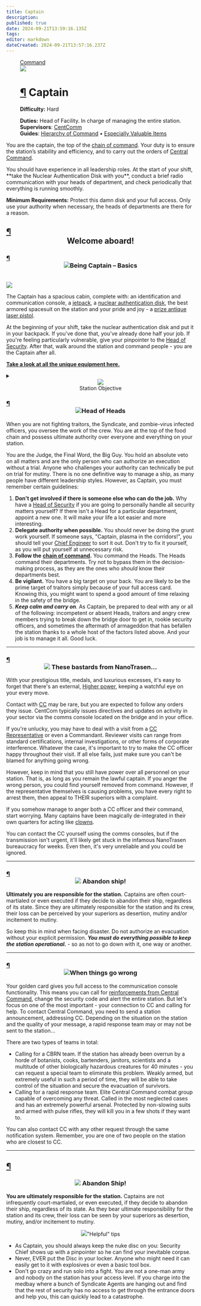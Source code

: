 ```yaml
---
title: Captain
description: 
published: true
date: 2024-09-21T13:59:16.135Z
tags: 
editor: markdown
dateCreated: 2024-09-21T13:57:16.237Z
---
```


<div style="display: flex; justify-content: center;">
<div class="roles-passport comm">
  <div class="title comm" id="title"><a href="/roles/command" class="is-internal-link is-valid-page">Command</a></div>
  <div>
    <div><div><img src="/roles/captain.png" id="img"></div></div>
  <div><div>
    <h1 id="капитан" class="toc-header"><a class="toc-anchor" href="#капитан">¶</a> Captain</h1>
    <p><strong>Difficulty:</strong> Hard</p>
    <strong>Duties:</strong> Head of Facility. In charge of managing the entire station.<br>
    <b>Supervisors</b>: <a href="/roles/centralcommand" class="is-internal-link is-valid-page">CentComm</a><br>
    <b>Guides</b>: <a href="/guides/hierarchyofcommand" title="Иерархия Командования" >Hierarchy of Command</a> • <a href="/guides/especiallyvaluableitems" title="Особо ценные предметы">Especially Valuable Items</a>
  </div></div>
  </div>
</div>
</div>
<audio id="audio">
    <source src="/role/gr.ogg" type="audio/ogg">
</audio>
<p>You are the captain, the top of the <a href="/guides/hierarchyofcommand" class="is-internal-link is-valid-page">chain of command</a>. Your duty is to ensure the station’s stability and efficiency, and to carry out the orders of <a href="/roles/centralcommand" class="is-internal-link is-valid-page">Central Command</a>.</p>
<p>You should have experience in all leadership roles. At the start of your shift, **take the Nuclear Authentication Disk with you**, conduct a brief radio communication with your heads of department, and check periodically that everything is running smoothly.</p>
<p><strong>Minimum Requirements:</strong> Protect this damn disk and your full access. Only use your authority when necessary, the heads of departments are there for a reason.</p>
<h2 id="добро-пожаловать-на-борт" class="toc-header">
<a class="toc-anchor" href="#добро-пожаловать-на-борт">¶</a>
<center>Welcome aboard!</center>
</h2>
<h3 id="бытие-капитана-основы" class="toc-header">
<a class="toc-anchor" href="#бытие-капитана-основы">¶</a>
<center><img src="/roles/captain/idcap.png" class="png1"><span class="up">Being Captain – Basics</span></center>
</h3>
<br>
<img src="/roles/captain/bridge.png" style="display: block; margin: 0 auto;">
<p>The Captain has a spacious cabin, complete with: an identification and communication console, a <a href="/guides/especiallyvaluableitems" class="is-internal-link is-valid-page">jetpack</a>, a <a href="/guides/especiallyvaluableitems" class="is-internal-link is-valid-page">nuclear authentication disk</a>, the best armored spacesuit on the station and your pride and joy - a <a href="/guides/especiallyvaluableitems" class="is-internal-link is-valid-page">prize antique laser pistol</a>.</p>
<p>At the beginning of your shift, take the nuclear authentication disk and put it in your backpack. If you've done that, you've already done half your job. If you're feeling particularly vulnerable, give your pinpointer to the <a href="/roles/headofsecurity" class="is-internal-link is-valid-page">Head of Security</a>. After that, walk around the station and command people - you are the Captain after all.</p>
<p><a href="/guides/especiallyvaluableitems" class="is-internal-link is-valid-page"><strong>Take a look at all the unique equipment here.</strong></a></p>
<details>
   <summary>
<center><img src="/roles/captain/documentes.png" class="png1" ><br>Station Objective</center>
</summary>
<p><strong>Good morning, leaders.</strong><br>If you are reading this, the launch of the station was successful and you have already arrived at your workstation as part of the early group. If not, this document will be waiting for your arrival on the transport shuttle.</p>
<hr>
<p>We congratulate you on the start of your work in our experimental project. The purpose of this station is to study the prospects of long-term functioning of scientific stations as autonomous objects. Therefore, you, as heads, are given a complete carte blanche for the development, refinement and organization of the activities of your departments and compartments of the station.</p>
<hr>
<p><strong>We expect from you:</strong> <br> Initiative and elaboration of various approaches to personnel management, technical modification of the station entrusted to you and equipping of departments.</p>
<hr>
<p>Statistical data collected from stations of your type will be transferred to the NanoTreizen analytics department for further study. Experiment and show your leadership qualities, your initiative and creativity are what we need. We are proud of you, and remember: humanity is behind us.</p>
<hr>
<p>P.S: <em>The personnel department is experiencing difficulties in recruiting qualified personnel, so we resorted to emergency measures. In the event of a possible traitor or employee whose knowledge does not correspond to his position, act according to the situation.</em></p>
<hr>
<p>P.P.S: <em>Expect possible additional tasks. If they appear, we will contact you.</em></p>
</details>
<h3 id="глава-глав" class="toc-header">
   <a class="toc-anchor" href="#глава-глав">¶</a> 
<center><img src="/roles/captain/saber.png" class="png1"><span class="up">Head of Heads</span></center>
</h3>
<p>When you are not fighting traitors, the Syndicate, and zombie-virus infected officers, you oversee the work of the crew. You are at the top of the food chain and possess ultimate authority over everyone and everything on your station.</p>
<p>You are the Judge, the Final Word, the Big Guy. You hold an absolute veto on all matters and are the only person who can authorize an execution without a trial. Anyone who challenges your authority can technically be put on trial for mutiny. There is no one definitive way to manage a ship, as many people have different leadership styles. However, as Captain, you must remember certain guidelines:</p>
<ol>
<li><strong>Don't get involved if there is someone else who can do the job.</strong> Why have a <a href="/roles/headofsecurity" class="is-internal-link is-valid-page">Head of Security</a> if you are going to personally handle all security matters yourself? If there isn't a Head for a particular department, appoint a new one. It will make your life a lot easier and more interesting.</li>
<li><strong>Delegate authority when possible.</strong> You should never be doing the grunt work yourself. If someone says, "Captain, plasma in the corridors!", you should tell your <a href="/roles/chiefengineer" class="is-internal-link is-valid-page">Chief Engineer</a> to sort it out. Don't try to fix it yourself, as you will put yourself at unnecessary risk.</li>
<li><strong>Follow the</strong> <a href="/guides/hierarchyofcommand" class="is-internal-link is-valid-page"><strong>chain of command</strong></a><strong>.</strong> You command the Heads. The Heads command their departments. Try not to bypass them in the decision-making process, as they are the ones who <em>should</em> know their departments best.</li>
<li><strong>Be vigilant.</strong> You have a big target on your back. You are likely to be the prime target of traitors simply because of your full access card. Knowing this, you might want to spend a good amount of time relaxing in the safety of the bridge.</li>
<li><em><strong>Keep calm and carry on</strong>.</em> As Captain, be prepared to deal with any or all of the following: incompetent or absent Heads, traitors and angry crew members trying to break down the bridge door to get in, rookie security officers, and sometimes the aftermath of armageddon that has befallen the station thanks to a whole host of the factors listed above. And your job is to manage it all. Good luck.</li>
</ol>
<hr>
<h3 id="these-bastards-from-nanotrasen" class="toc-header">
<a class="toc-anchor" href="#these-bastards-from-nanotrasen">¶</a>
<center><img src="/roles/captain/nt.png" class="png2"><span class="up"> These bastards from NanoTrasen...</span></center>
</h3>
<p>With your prestigious title, medals, and luxurious excesses, it's easy to forget that there's an external, <a href="/rules" class="is-internal-link is-valid-page">Higher power</a>, keeping a watchful eye on your every move.</p>
<p>Contact with <a href="/roles/centralcommand" class="is-internal-link is-valid-page">CC</a> may be rare, but you are expected to follow any orders they issue. CentCom typically issues directives and updates on activity in your sector via the comms console located on the bridge and in your office.</p>
<p>If you're unlucky, you may have to deal with a visit from a <a href="/roles/representativeofcc" class="is-internal-link is-valid-page">CC Representative</a> or even a Commandant. Reviewer visits can range from standard certifications, internal investigations, or other forms of corporate interference. Whatever the case, it's important to try to make the CC officer happy throughout their visit. If all else fails, just make sure you can't be blamed for anything going wrong.</p>
<p>However, keep in mind that you still have power over all personnel on your station. That is, as long as you remain the lawful captain. If you anger the wrong person, you could find yourself removed from command. However, if the representative themselves is causing problems, you have every right to arrest them, then appeal to THEIR superiors with a complaint.</p>
<p>If you somehow manage to anger both a CC officer and their command, start worrying. Many captains have been magically de-integrated in their own quarters for acting like <a href="/roles/clown" class="is-internal-link is-valid-page">clowns</a>.</p>
<p>You can contact the CC yourself using the comms consoles, but if the transmission isn't urgent, it'll likely get stuck in the infamous NanoTrasen bureaucracy for weeks. Even then, it's very unreliable and you could be ignored.</p>
<hr>
<h3 id="покинуть-корабль" class="toc-header">
   <a class="toc-anchor" href="#покинуть-корабль">¶</a> 
<center><img src="/roles/captain/nuke1.gif" class="png1"><span class="up"> Abandon ship!</span></center>
</h3>
<p><strong>Ultimately you are responsible for the station.</strong> Captains are often court-martialed or even executed if they decide to abandon their ship, regardless of its state. Since they are ultimately responsible for the station and its crew, their loss can be perceived by your superiors as desertion, mutiny and/or incitement to mutiny.</p>
<p>So keep this in mind when facing disaster. Do not authorize an evacuation without your explicit permission. <strong><em>You must do everything possible to keep the station operational.</em></strong> - so as not to go down with it, one way or another.</p>
<hr>
<h3 id="when-things-go-wrong" class="toc-header">
<a class="toc-anchor" href="#when-things-go-wrong">¶</a>
<center><img src="/roles/captain/helmetobr.png" class="png1"><span class="up">When things go wrong</span></center>
</h3>
<p>Your golden card gives you full access to the communication console functionality. This means you can call for <a href="/roles/emergencyresponseteam" class="is-internal-link is-valid-page">reinforcements from Central Command</a>, change the security code and alert the entire station. But let's focus on one of the most important - your connection to CC and calling for help. To contact Central Command, you need to send a station announcement, addressing CC. Depending on the situation on the station and the quality of your message, a rapid response team may or may not be sent to the station...</p>
<p>There are two types of teams in total:</p>
<ul>
<li>Calling for a CBRN team. If the station has already been overrun by a horde of botanists, cooks, bartenders, janitors, scientists and a multitude of other biologically hazardous creatures for 40 minutes - you can request a special team to eliminate this problem. Weakly armed, but extremely useful in such a period of time, they will be able to take control of the situation and secure the evacuation of survivors.</li>
<li>Calling for a rapid response team. Elite Central Command combat group capable of overcoming any threat. Called in the most neglected cases and has an extremely powerful arsenal. Protected by non-slowing suits and armed with pulse rifles, they will kill you in a few shots if they want to.</li>
</ul>
<p>You can also contact CC with any other request through the same notification system. Remember, you are one of two people on the station who are closest to CC.</p>
<hr>
<h2 id="полезные-советы" class="toc-header">
   <a class="toc-anchor" href="#полезные-советы">¶</a> 
<h3><center><img src="/roles/captain/nuke1.gif" class="png1"><span class="up"> Abandon Ship!</span></center></h3>
<p><strong>You are ultimately responsible for the station.</strong> Captains are not infrequently court-martialed, or even executed, if they decide to abandon their ship, regardless of its state. As they bear ultimate responsibility for the station and its crew, their loss can be seen by your superiors as desertion, mutiny, and/or incitement to mutiny.</p>
<center><img src="/roles/captain/light.png" class="png1"><span class="up">"Helpful" tips</span></center>
</h2>
<ul>
<li>As Captain, you should always keep the nuke disc on you: Security Chief shows up with a pinpointer so he can find your inevitable corpse.</li>
<li>Never, EVER put the Disc in your locker. Anyone who might need it can easily get to it with explosives or even a basic tool box.</li>
<li>Don't go crazy and run solo into a fight. You are not a one-man army and nobody on the station has your access level. If you charge into the medbay where a bunch of Syndicate Agents are hanging out and find that the rest of security has no access to get through the entrance doors and help you, this can quickly lead to a catastrophe.</li>
</ul>
